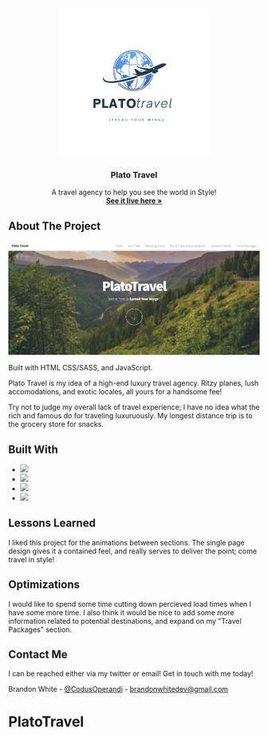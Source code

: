 <a name="readme-top"></a>

<!-- PROJECT LOGO -->
<br />
<div align="center">
  <a href="https://platotravel.netlify.app/">
    <img src="images/Plato.png" alt="PlatoLogo" width="300" height="300">
  </a>

  <h3 align="center">Plato Travel</h3>

  <p align="center">
    A travel agency to help you see the world in Style!
    <br />
    <a href="https://platotravel.netlify.app/"><strong>See it live here »</strong></a>
    <br />
   
</div>

<!-- ABOUT THE PROJECT -->

## About The Project

<span align="center">[![Plato Travel][product-screenshot]](https://platotravel.netlify.app/)</span>

Built with HTML CSS/SASS, and JavaScript.

Plato Travel is my idea of a high-end luxury travel agency. Ritzy planes, lush accomodations, and exotic locales, all yours for a handsome fee!

Try not to judge my overall lack of travel experience; I have no idea what the rich and famous do for traveling luxuruously. My longest distance trip is to the grocery store for snacks.

## Built With

- <img src="https://img.shields.io/static/v1?label=|&message=HTML5&color=a33550&style=plastic&logo=html5"/>
- <img src="https://img.shields.io/static/v1?label=|&message=CSS3&color=a33550&style=plastic&logo=css3"/>
- <img src="https://img.shields.io/static/v1?label=|&message=SASS&color=2b625f&style=plastic&logo=sass"/>
- <img src="https://img.shields.io/static/v1?label=|&message=JAVASCRIPT&color=35a34d&style=plastic&logo=javascript"/>

## Lessons Learned

I liked this project for the animations between sections. The single page design gives it a contained feel, and really serves to deliver the point; come travel in style!

## Optimizations

I would like to spend some time cutting down percieved load times when I have some more time. I also think it would be nice to add some more information related to potential destinations, and expand on my "Travel Packages" section.

<!-- CONTACT -->

## Contact Me

I can be reached either via my twitter or email! Get in touch with me today!

Brandon White - [@CodusOperandi](https://twitter.com/CodusOperandi) - brandonwhitedev@gmail.com

<!-- Project Link: [https://github.com/leroiafonse/PlatoTravel](https://github.com/leroialfonse/PlatoTravel) -->

<!-- MARKDOWN LINKS & IMAGES -->
<!-- https://www.markdownguide.org/basic-syntax/#reference-style-links -->

[contributors-shield]: https://img.shields.io/github/contributors/othneildrew/Best-README-Template.svg?style=for-the-badge
[contributors-url]: https://github.com/othneildrew/Best-README-Template/graphs/contributors
[forks-shield]: https://img.shields.io/github/forks/othneildrew/Best-README-Template.svg?style=for-the-badge
[forks-url]: https://github.com/othneildrew/Best-README-Template/network/members
[stars-shield]: https://img.shields.io/github/stars/othneildrew/Best-README-Template.svg?style=for-the-badge
[stars-url]: https://github.com/othneildrew/Best-README-Template/stargazers
[issues-shield]: https://img.shields.io/github/issues/othneildrew/Best-README-Template.svg?style=for-the-badge
[issues-url]: https://github.com/othneildrew/Best-README-Template/issues
[license-shield]: https://img.shields.io/github/license/othneildrew/Best-README-Template.svg?style=for-the-badge
[license-url]: https://github.com/othneildrew/Best-README-Template/blob/master/LICENSE.txt
[linkedin-shield]: https://img.shields.io/badge/-LinkedIn-black.svg?style=for-the-badge&logo=linkedin&colorB=555
[linkedin-url]: https://linkedin.com/in/othneildrew
[product-screenshot]: images/Plato-Travel-Spread-Your-Wings.png
[next.js]: https://img.shields.io/badge/next.js-000000?style=for-the-badge&logo=nextdotjs&logoColor=white
[next-url]: https://nextjs.org/
[react.js]: https://img.shields.io/badge/React-20232A?style=for-the-badge&logo=react&logoColor=61DAFB
[react-url]: https://reactjs.org/
[vue.js]: https://img.shields.io/badge/Vue.js-35495E?style=for-the-badge&logo=vuedotjs&logoColor=4FC08D
[vue-url]: https://vuejs.org/
[angular.io]: https://img.shields.io/badge/Angular-DD0031?style=for-the-badge&logo=angular&logoColor=white
[angular-url]: https://angular.io/
[svelte.dev]: https://img.shields.io/badge/Svelte-4A4A55?style=for-the-badge&logo=svelte&logoColor=FF3E00
[svelte-url]: https://svelte.dev/
[laravel.com]: https://img.shields.io/badge/Laravel-FF2D20?style=for-the-badge&logo=laravel&logoColor=white
[laravel-url]: https://laravel.com
[bootstrap.com]: https://img.shields.io/badge/Bootstrap-563D7C?style=for-the-badge&logo=bootstrap&logoColor=white
[bootstrap-url]: https://getbootstrap.com
[jquery.com]: https://img.shields.io/badge/jQuery-0769AD?style=for-the-badge&logo=jquery&logoColor=white
[jquery-url]: https://jquery.com

# PlatoTravel
